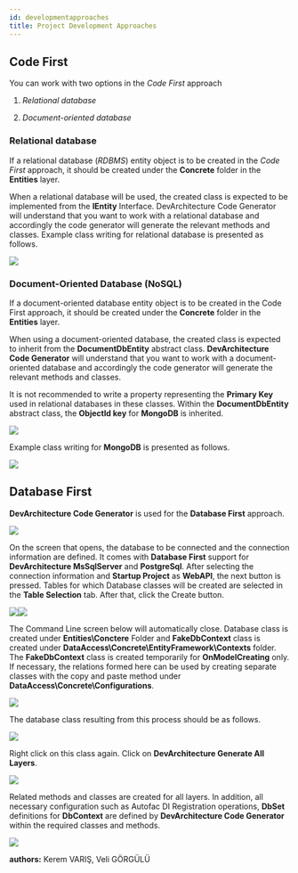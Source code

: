 ```yaml
---
id: developmentapproaches
title: Project Development Approaches
---
```


## Code First

You can work with two options in the *Code First* approach

1.  *Relational database*

2.  *Document-oriented database*

### Relational database

If a relational database (*RDBMS*) entity object is to be created in the *Code First* approach,
it should be created under the **Concrete** folder in the **Entities** layer.

When a relational database will be used, the created class is expected to be implemented from the **IEntity**
Interface. DevArchitecture Code Generator will understand that you want to work with a relational
database and accordingly the code generator will generate the relevant methods and classes. Example
class writing for relational database is presented as follows.

![](./../media/image6.png)

### Document-Oriented Database (NoSQL)

If a document-oriented database entity object is to be created in the Code First approach, it should
be created under the **Concrete** folder in the **Entities** layer.

When using a document-oriented database, the created class is expected to inherit
from the **DocumentDbEntity** abstract class. **DevArchitecture Code Generator** will understand
that you want to work with a document-oriented database and accordingly the code generator
will generate the relevant methods and classes.

It is not recommended to write a property representing the **Primary Key** used
in relational databases in these classes. Within the **DocumentDbEntity** abstract class,
the **ObjectId key** for **MongoDB** is inherited.

![](./../media/image7.png)

Example class writing for **MongoDB** is presented as follows.

![](./../media/image8.png)

## Database First

**DevArchitecture Code Generator** is used for the **Database First** approach.

![](./../media/image9.png)

On the screen that opens, the database to be connected and the connection information
are defined. It comes with **Database First** support for **DevArchitecture MsSqlServer**
and **PostgreSql**. After selecting the connection information and **Startup Project**
as **WebAPI**, the next button is pressed. Tables for which Database classes will
be created are selected in the **Table Selection** tab. After that, click the Create button.

![](./../media/image10.png)![](./../media/image11.png)

The Command Line screen below will automatically close. Database class is created under **Entities\\Conctere**
Folder and **FakeDbContext** class is created under **DataAccess\\Concrete\\EntityFramework\\Contexts** folder.
The **FakeDbContext** class is created temporarily for **OnModelCreating** only. If necessary, the relations formed
here can be used by creating separate classes with the copy and paste method under **DataAccess\\Concrete\\Configurations**.

![](./../media/image12.png)

The database class resulting from this process should be as follows.

![](./../media/image13.png)

Right click on this class again. Click on **DevArchitecture Generate All Layers**.

![](./../media/image14.png)

Related methods and classes are created for all layers. In addition,
all necessary configuration such as Autofac DI Registration operations,
**DbSet** definitions for **DbContext** are defined by **DevArchitecture Code Generator**
within the required classes and methods.

![](./../media/image15.png)


**authors:** Kerem VARIŞ, Veli GÖRGÜLÜ